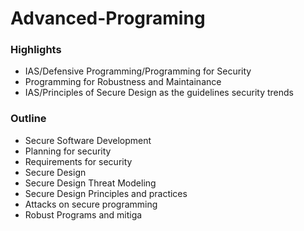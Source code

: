 # Advanced-Programing
### Highlights
- IAS/Defensive Programming/Programming for Security
- Programming for Robustness and Maintainance
- IAS/Principles of Secure Design as the guidelines security trends

### Outline
- Secure Software Development
- Planning for security
- Requirements for security
- Secure Design
- Secure Design Threat Modeling
- Secure Design Principles and practices
- Attacks on secure programming
- Robust Programs and mitiga


